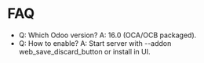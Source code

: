 # FAQ

- Q: Which Odoo version? A: 16.0 (OCA/OCB packaged).
- Q: How to enable? A: Start server with --addon web_save_discard_button or install in UI.
